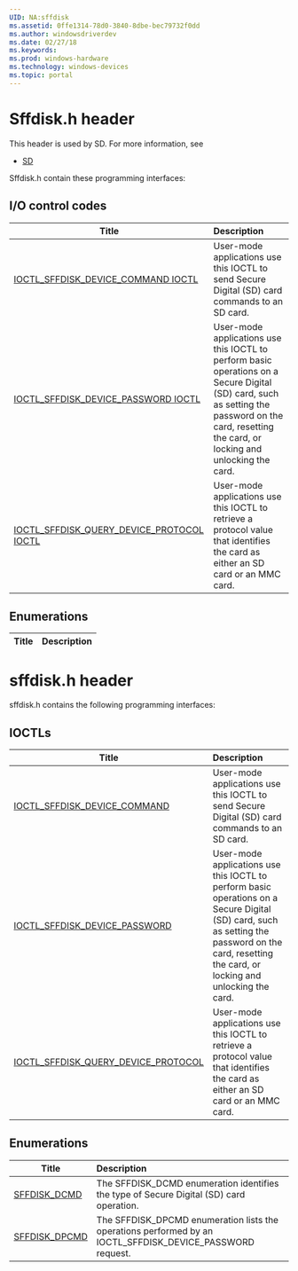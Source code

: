 ```yaml
---
UID: NA:sffdisk
ms.assetid: 0ffe1314-78d0-3840-8dbe-bec79732f0dd
ms.author: windowsdriverdev
ms.date: 02/27/18
ms.keywords: 
ms.prod: windows-hardware
ms.technology: windows-devices
ms.topic: portal
---
```


# Sffdisk.h header



This header is used by SD. For more information, see
- [SD](../_SD/index.md)

Sffdisk.h contain these programming interfaces:


## I/O control codes

| Title   | Description   |
| ---- |:---- |
| [IOCTL_SFFDISK_DEVICE_COMMAND IOCTL](ni-sffdisk-ioctl_sffdisk_device_command.md) | User-mode applications use this IOCTL to send Secure Digital (SD) card commands to an SD card. |
| [IOCTL_SFFDISK_DEVICE_PASSWORD IOCTL](ni-sffdisk-ioctl_sffdisk_device_password.md) | User-mode applications use this IOCTL to perform basic operations on a Secure Digital (SD) card, such as setting the password on the card, resetting the card, or locking and unlocking the card. |
| [IOCTL_SFFDISK_QUERY_DEVICE_PROTOCOL IOCTL](ni-sffdisk-ioctl_sffdisk_query_device_protocol.md) | User-mode applications use this IOCTL to retrieve a protocol value that identifies the card as either an SD card or an MMC card. |

## Enumerations

| Title   | Description   |
| ---- |:----

# sffdisk.h header



sffdisk.h contains the following programming interfaces:




## IOCTLs
| Title | Description |
| ---- |:---- |
| [IOCTL_SFFDISK_DEVICE_COMMAND](ni-sffdisk-ioctl_sffdisk_device_command.md) | User-mode applications use this IOCTL to send Secure Digital (SD) card commands to an SD card. |
| [IOCTL_SFFDISK_DEVICE_PASSWORD](ni-sffdisk-ioctl_sffdisk_device_password.md) | User-mode applications use this IOCTL to perform basic operations on a Secure Digital (SD) card, such as setting the password on the card, resetting the card, or locking and unlocking the card. |
| [IOCTL_SFFDISK_QUERY_DEVICE_PROTOCOL](ni-sffdisk-ioctl_sffdisk_query_device_protocol.md) | User-mode applications use this IOCTL to retrieve a protocol value that identifies the card as either an SD card or an MMC card. |





## Enumerations
| Title | Description |
| ---- |:---- |
| [SFFDISK_DCMD](ne-sffdisk-sffdisk_dcmd.md) | The SFFDISK_DCMD enumeration identifies the type of Secure Digital (SD) card operation. |
| [SFFDISK_DPCMD](ne-sffdisk-sffdisk_dpcmd.md) | The SFFDISK_DPCMD enumeration lists the operations performed by an IOCTL_SFFDISK_DEVICE_PASSWORD request. |